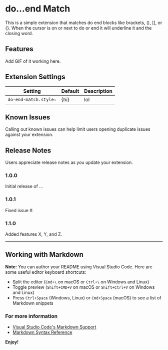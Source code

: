 # do...end Match

This is a simple extension that matches do end blocks like brackets, (), [], or {}. When the cursor is on or next to do or end it will underline it and the closing word.

## Features

Add GIF of it working here.

## Extension Settings

| Setting               | Default | Description |
| --------------------- | ------- | ----------- |
| `do-end-match.style:` | {hi}    | lol         |

## Known Issues

Calling out known issues can help limit users opening duplicate issues against your extension.

## Release Notes

Users appreciate release notes as you update your extension.

### 1.0.0

Initial release of ...

### 1.0.1

Fixed issue #.

### 1.1.0

Added features X, Y, and Z.

---

## Working with Markdown

**Note:** You can author your README using Visual Studio Code. Here are some useful editor keyboard shortcuts:

- Split the editor (`Cmd+\` on macOS or `Ctrl+\` on Windows and Linux)
- Toggle preview (`Shift+CMD+V` on macOS or `Shift+Ctrl+V` on Windows and Linux)
- Press `Ctrl+Space` (Windows, Linux) or `Cmd+Space` (macOS) to see a list of Markdown snippets

### For more information

- [Visual Studio Code's Markdown Support](http://code.visualstudio.com/docs/languages/markdown)
- [Markdown Syntax Reference](https://help.github.com/articles/markdown-basics/)

**Enjoy!**
